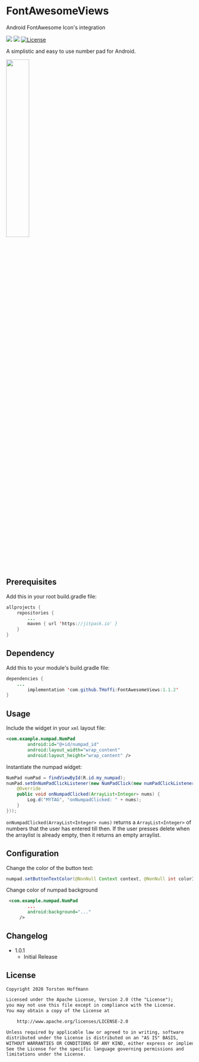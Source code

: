 # FontAwesomeViews
Android FontAwesome Icon's integration


<img src="https://img.shields.io/badge/API-16%2B-brightgreen.svg" style="max-width:100%;"> [![](https://jitpack.io/v/THoffi/FontAwesomeViews.svg)](https://jitpack.io/#THoffi/FontAwesomeViews) [![License](https://img.shields.io/badge/License-Apache%202.0-blue.svg)](https://opensource.org/licenses/Apache-2.0)

A simplistic and easy to use number pad for Android.

<img src="https://user-images.githubusercontent.com/39665412/51075695-3fbbfc00-16ca-11e9-9d0f-e1b511716f19.png" width="35%">

<br>

## Prerequisites
Add this in your root build.gradle file:
```java
allprojects {
    repositories {
     	...
        maven { url 'https://jitpack.io' }
    }
}
```

## Dependency
Add this to your module's build.gradle file:

```java
dependencies {
	...
		implementation 'com.github.THoffi:FontAwesomeViews:1.1.2'
}
```

## Usage

Include the widget in your `xml` layout file:

```xml
<com.example.numpad.NumPad
        android:id="@+id/numpad_id"
        android:layout_width="wrap_content"
        android:layout_height="wrap_content" />
```

Instantiate the numpad widget:

```java
NumPad numPad = findViewById(R.id.my_numpad);
numPad.setOnNumPadClickListener(new NumPadClick(new numPadClickListener() {
	@Override
	public void onNumpadClicked(ArrayList<Integer> nums) {
		Log.d("MYTAG", "onNumpadClicked: " + nums);
	}
}));
```

`onNumpadClicked(ArrayList<Integer> nums)` returns a `ArrayList<Integer>` of numbers that the user has entered till then. If the user presses delete when the arraylist is already empty, then it returns an empty arraylist.

## Configuration

Change the color of the button text:
```java
numpad.setButtonTextColor(@NonNull Context context, @NonNull int colorId);
```

Change color of numpad background
```xml
 <com.example.numpad.NumPad
 		...
        android:background="..."
     />

```

## Changelog

* 1.0.1
	* Initial Release


## License

```txt
Copyright 2020 Torsten Hoffmann

Licensed under the Apache License, Version 2.0 (the "License");
you may not use this file except in compliance with the License.
You may obtain a copy of the License at

    http://www.apache.org/licenses/LICENSE-2.0

Unless required by applicable law or agreed to in writing, software
distributed under the License is distributed on an "AS IS" BASIS,
WITHOUT WARRANTIES OR CONDITIONS OF ANY KIND, either express or implied.
See the License for the specific language governing permissions and
limitations under the License.
```
